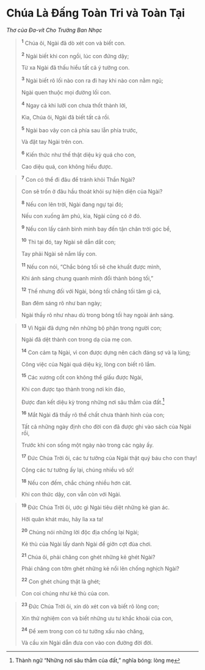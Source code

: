 # Chúa Là Ðấng Toàn Tri và Toàn Tại
*Thơ của Ða-vít Cho Trưởng Ban Nhạc*

> <sup><b>1</b></sup> Chúa ôi, Ngài đã dò xét con và biết con.
> 
> <sup><b>2</b></sup> Ngài biết khi con ngồi, lúc con đứng dậy;
> 
> Từ xa Ngài đã thấu hiểu tất cả ý tưởng con.
> 
> <sup><b>3</b></sup> Ngài biết rõ lối nào con ra đi hay khi nào con nằm ngủ;
> 
> Ngài quen thuộc mọi đường lối con.
> 
> <sup><b>4</b></sup> Ngay cả khi lưỡi con chưa thốt thành lời,
> 
> Kìa, Chúa ôi, Ngài đã biết tất cả rồi.
> 
> <sup><b>5</b></sup> Ngài bao vây con cả phía sau lẫn phía trước,
> 
> Và đặt tay Ngài trên con.
> 
> <sup><b>6</b></sup> Kiến thức như thế thật diệu kỳ quá cho con,
> 
> Cao diệu quá, con không hiểu được.
>


> <sup><b>7</b></sup> Con có thể đi đâu để tránh khỏi Thần Ngài?
> 
> Con sẽ trốn ở đâu hầu thoát khỏi sự hiện diện của Ngài?
> 
> <sup><b>8</b></sup> Nếu con lên trời, Ngài đang ngự tại đó;
> 
> Nếu con xuống âm phủ, kìa, Ngài cũng có ở đó.
> 
> <sup><b>9</b></sup> Nếu con lấy cánh bình minh bay đến tận chân trời góc bể,
> 
> <sup><b>10</b></sup> Thì tại đó, tay Ngài sẽ dẫn dắt con;
> 
> Tay phải Ngài sẽ nắm lấy con.
> 
> <sup><b>11</b></sup> Nếu con nói, “Chắc bóng tối sẽ che khuất được mình,
> 
> Khi ánh sáng chung quanh mình đổi thành bóng tối,”
> 
> <sup><b>12</b></sup> Thế nhưng đối với Ngài, bóng tối chẳng tối tăm gì cả,
> 
> Ban đêm sáng rõ như ban ngày;
> 
> Ngài thấy rõ như nhau dù trong bóng tối hay ngoài ánh sáng.
>


> <sup><b>13</b></sup> Vì Ngài đã dựng nên những bộ phận trong người con;
> 
> Ngài đã dệt thành con trong dạ của mẹ con.
> 
> <sup><b>14</b></sup> Con cảm tạ Ngài, vì con được dựng nên cách đáng sợ và lạ lùng;
> 
> Công việc của Ngài quá diệu kỳ, lòng con biết rõ lắm.
> 
> <sup><b>15</b></sup> Các xương cốt con không thể giấu được Ngài,
> 
> Khi con được tạo thành trong nơi kín đáo,
> 
> Ðược đan kết diệu kỳ trong những nơi sâu thẳm của đất.[^1]
> 
> <sup><b>16</b></sup> Mắt Ngài đã thấy rõ thể chất chưa thành hình của con;
> 
> Tất cả những ngày định cho đời con đã được ghi vào sách của Ngài rồi,
> 
> Trước khi con sống một ngày nào trong các ngày ấy.
> 
> <sup><b>17</b></sup> Ðức Chúa Trời ôi, các tư tưởng của Ngài thật quý báu cho con thay!
> 
> Cộng các tư tưởng ấy lại, chúng nhiều vô số!
> 
> <sup><b>18</b></sup> Nếu con đếm, chắc chúng nhiều hơn cát.
> 
> Khi con thức dậy, con vẫn còn với Ngài.
>


> <sup><b>19</b></sup> Ðức Chúa Trời ôi, ước gì Ngài tiêu diệt những kẻ gian ác.
> 
> Hỡi quân khát máu, hãy lìa xa ta!
> 
> <sup><b>20</b></sup> Chúng nói những lời độc địa chống lại Ngài;
> 
> Kẻ thù của Ngài lấy danh Ngài để giỡn cợt đùa chơi.
> 
> <sup><b>21</b></sup> Chúa ôi, phải chăng con ghét những kẻ ghét Ngài?
> 
> Phải chăng con tởm ghét những kẻ nổi lên chống nghịch Ngài?
> 
> <sup><b>22</b></sup> Con ghét chúng thật là ghét;
> 
> Con coi chúng như kẻ thù của con.
>


> <sup><b>23</b></sup> Ðức Chúa Trời ôi, xin dò xét con và biết rõ lòng con;
> 
> Xin thử nghiệm con và biết những ưu tư khắc khoải của con,
> 
> <sup><b>24</b></sup> Ðể xem trong con có tư tưởng xấu nào chăng,
> 
> Và cầu xin Ngài dẫn đưa con vào con đường đời đời.
>

[^1]: Thành ngữ “Những nơi sâu thẳm của đất,” nghĩa bóng: lòng mẹ